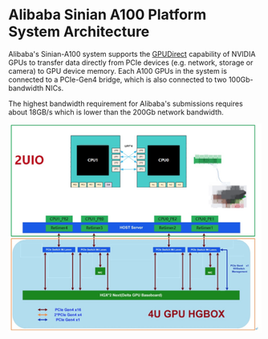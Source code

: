 # Alibaba Sinian A100 Platform System Architecture

Alibaba's Sinian-A100 system supports the [GPUDirect](https://developer.nvidia.com/gpudirect) capability of NVIDIA GPUs to transfer data directly from PCIe devices (e.g. network, storage or camera) to GPU device memory. Each A100 GPUs in the system is connected to a PCIe-Gen4 bridge, which is also connected to two 100Gb-bandwidth NICs.

The highest bandwidth requirement for Alibaba's submissions requires about 18GB/s which is lower than the 200Gb network bandwidth.

![sys arch](./Ali_A100_sys_arch.png)